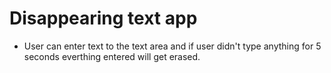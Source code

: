 # Disappearing text app

<ul>
  <li>User can enter text to the text area and if user didn't type anything for 5 seconds everthing entered will get erased.</li>
</ul>

